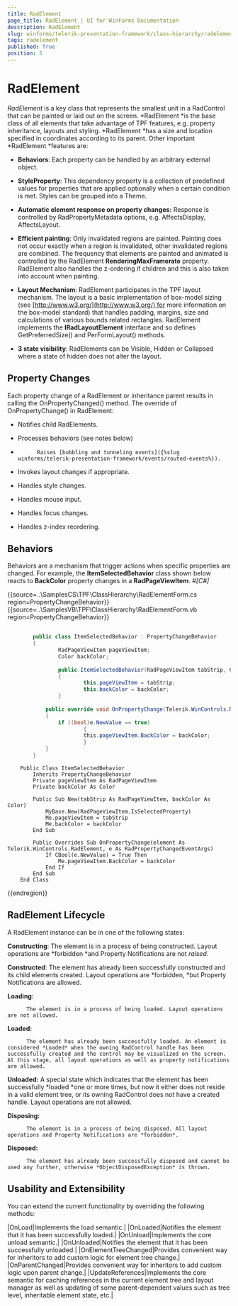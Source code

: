 ```yaml
---
title: RadElement
page_title: RadElement | UI for WinForms Documentation
description: RadElement
slug: winforms/telerik-presentation-framework/class-hierarchy/radelement
tags: radelement
published: True
position: 5
---
```


# RadElement



*RadElement* is a key class that represents the smallest unit in a RadControl that can be painted or laid out on the screen. *RadElement *is the base class of all elements that take advantage of TPF features, e.g. property inheritance, layouts and styling. *RadElement *has a size and location specified in coordinates according to its parent. Other important *RadElement *features are:
      

* __Behaviors__: Each property can be handled by an arbitrary external object.
        

* __StyleProperty__: This dependency property is a collection of predefined values for properties that are applied optionally when a certain condition is met. Styles can be grouped into a Theme.
        

* __Automatic element response on property changes:__ Response is controlled by RadPropertyMetadata options, e.g. AffectsDisplay, AffectsLayout. 
        

* __Efficient painting__: Only invalidated regions are painted. Painting does not occur exactly when a region is invalidated, other invalidated regions are combined. The frequency that elements are painted and animated is controlled by the RadElement __RenderingMaxFramerate__ property. RadElement also handles the z-ordering if children and this is also taken into account when painting.
        

* __Layout Mechanism__: RadElement participates in the TPF layout mechanism. The layout is a basic implementation of box-model sizing (see [http://www.w3.org/](http://www.w3.org/) for more information on the box-model standard) that handles padding, margins, size and calculations of various bounds related rectangles. RadElement implements the __IRadLayoutElement__ interface and so defines GetPreferredSize() and PerFormLayout() methods.
        

* __3 state visibility__: RadElements can be Visible, Hidden or Collapsed where a state of hidden does not alter the layout. 
        

## Property Changes

Each property change of a RadElement or inheritance parent results in calling the OnPropertyChanged() method. The override of OnPropertyChange() in RadElement:

* Notifies child RadElements.

* Processes behaviors (see notes below) 

* 
            Raises [bubbling and tunneling events]({%slug winforms/telerik-presentation-framework/events/routed-events%}). 
          

* Invokes layout changes if appropriate.

* Handles style changes.

* Handles mouse input.

* Handles focus changes.

* Handles z-index reordering.

## Behaviors

Behaviors are a mechanism that trigger actions when specific properties are changed. For example, the __ItemSelectedBehavior__ 
          class shown below reacts to __BackColor__ property changes in a __RadPageViewItem__.
        #_[C#]_

	



{{source=..\SamplesCS\TPF\ClassHierarchy\RadElementForm.cs region=PropertyChangeBehavior}} 
{{source=..\SamplesVB\TPF\ClassHierarchy\RadElementForm.vb region=PropertyChangeBehavior}} 

````C#
        
        public class ItemSelectedBehavior : PropertyChangeBehavior
        {
                RadPageViewItem pageViewItem;
                Color backColor;
            
                public ItemSelectedBehavior(RadPageViewItem tabStrip, Color backColor) : base(RadPageViewItem.IsSelectedProperty)
                {
                        this.pageViewItem = tabStrip;
                        this.backColor = backColor;
                }
            
            public override void OnPropertyChange(Telerik.WinControls.RadElement element, RadPropertyChangedEventArgs e)
            {
                if ((bool)e.NewValue == true)
                        {
                        this.pageViewItem.BackColor = backColor;
                        }
            }
        }
````
````VB.NET
    Public Class ItemSelectedBehavior
        Inherits PropertyChangeBehavior
        Private pageViewItem As RadPageViewItem
        Private backColor As Color

        Public Sub New(tabStrip As RadPageViewItem, backColor As Color)
            MyBase.New(RadPageViewItem.IsSelectedProperty)
            Me.pageViewItem = tabStrip
            Me.backColor = backColor
        End Sub

        Public Overrides Sub OnPropertyChange(element As Telerik.WinControls.RadElement, e As RadPropertyChangedEventArgs)
            If CBool(e.NewValue) = True Then
                Me.pageViewItem.BackColor = backColor
            End If
        End Sub
    End Class
````

{{endregion}} 




## RadElement Lifecycle

A RadElement instance can be in one of the following states: 

__Constructing__:
          The element is in a process of being constructed. Layout operations are *forbidden *and Property Notifications are not *raised*.
        

__Constructed__:
          The element has already been successfully constructed and its child elements created. Layout operations are *forbidden, *but Property Notifications are allowed.
        

__Loading:__

          The element is in a process of being loaded. Layout operations are not allowed.
        

__Loaded:__

          The element has already been successfully loaded. An element is considered *Loaded* when the owning RadControl handle has been successfully created and the control may be visualized on the screen. At this stage, all layout operations as well as property notifications are allowed.
        

__Unloaded:__
          A special state which indicates that the element has been successfully *loaded *one or more times, but now it either does not reside in a valid element tree, or its owning RadControl does not have a created handle. Layout operations are not allowed.
        

__Disposing:__

          The element is in a process of being disposed. All layout operations and Property Notifications are *forbidden*.
        

__Disposed:__

          The element has already been successfully disposed and cannot be used any further, otherwise *ObjectDisposedException* is thrown.
        



## Usability and Extensibility 

You can extend the current functionality by overriding the following methods:





|OnLoad|Implements the load semantic.|
|OnLoaded|Notifies the element that it has been successfully loaded.|
|OnUnload|Implements the core unload semantic.|
|OnUnloaded|Notifies the element that it has been successfully unloaded.|
|OnElementTreeChanged|Provides convenient way for inheritors to add custom logic for element tree change.|
|OnParentChanged|Provides convenient way for inheritors to add custom logic upon parent change.|
|UpdateReferences|Implements the core semantic for caching references in the current element tree and layout manager as well as updating of some parent-dependent values such as tree level, inheritable element state, etc.|




